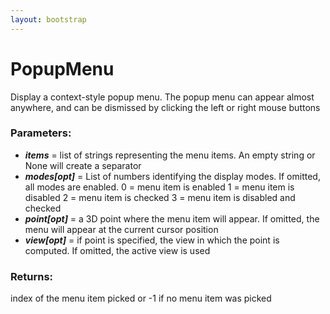 ```yaml
---
layout: bootstrap
---
```


# PopupMenu

Display a context-style popup menu. The popup menu can appear almost
        anywhere, and can be dismissed by clicking the left or right mouse buttons
          

### Parameters:

- ***items*** = list of strings representing the menu items. An empty string or None
  will create a separator
- ***modes[opt]*** = List of numbers identifying the display modes. If omitted, all
  modes are enabled.
    0 = menu item is enabled
    1 = menu item is disabled
    2 = menu item is checked
    3 = menu item is disabled and checked
- ***point[opt]*** = a 3D point where the menu item will appear. If omitted, the menu
  will appear at the current cursor position
- ***view[opt]*** = if point is specified, the view in which the point is computed.
  If omitted, the active view is used
        

### Returns:


index of the menu item picked or -1 if no menu item was picked
        


